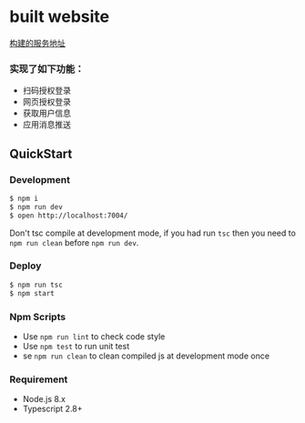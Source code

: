 # built website

[构建的服务地址](https://work-wx.liubao.org.cn/) 

### 实现了如下功能：
- 扫码授权登录
- 网页授权登录
- 获取用户信息
- 应用消息推送
## QuickStart

### Development

```bash
$ npm i
$ npm run dev
$ open http://localhost:7004/
```

Don't tsc compile at development mode, if you had run `tsc` then you need to `npm run clean` before `npm run dev`.

### Deploy

```bash
$ npm run tsc
$ npm start
```

### Npm Scripts

- Use `npm run lint` to check code style
- Use `npm test` to run unit test
- se `npm run clean` to clean compiled js at development mode once

### Requirement

- Node.js 8.x
- Typescript 2.8+
